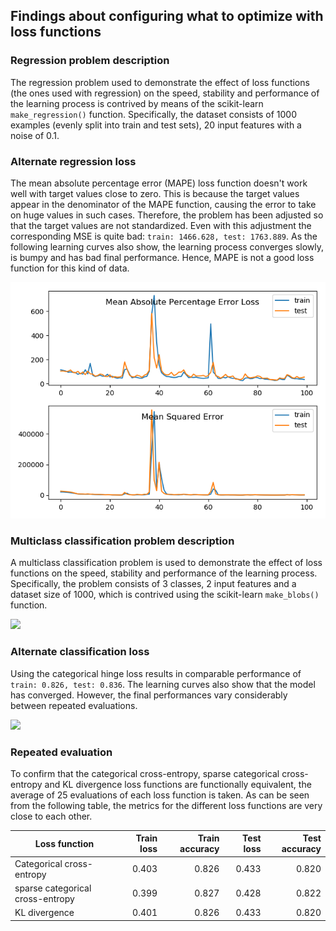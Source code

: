 ## Findings about configuring what to optimize with loss functions

### Regression problem description

The regression problem used to demonstrate the effect of loss functions (the ones used with regression) on the speed,
stability and performance of the learning process is contrived by means of the scikit-learn `make_regression()` function.
Specifically, the dataset consists of 1000 examples (evenly split into train and test sets), 20 input features with a
noise of 0.1.

### Alternate regression loss

The mean absolute percentage error (MAPE) loss function doesn't work well with target values close to zero. This is
because the target values appear in the denominator of the MAPE function, causing the error to take on huge values in
such cases. Therefore, the problem has been adjusted so that the target values are not standardized. Even with this
adjustment the corresponding MSE is quite bad: `train: 1466.628, test: 1763.889`. As the following learning curves also
show, the learning process converges slowly, is bumpy and has bad final performance. Hence, MAPE is not a good loss
function for this kind of data.

![](images/ext_alternate_regression_loss.png)

### Multiclass classification problem description

A multiclass classification problem is used to demonstrate the effect of loss functions on the speed, stability and
performance of the learning process. Specifically, the problem consists of 3 classes, 2 input features and a dataset size
of 1000, which is contrived using the scikit-learn `make_blobs()` function.

<img src="images/multiclass_classification_problem.png" width="420">

### Alternate classification loss

Using the categorical hinge loss results in comparable performance of `train: 0.826, test: 0.836`. The learning curves
also show that the model has converged. However, the final performances vary considerably between repeated evaluations.

![](images/ext_alternate_classification_loss.png)

### Repeated evaluation

To confirm that the categorical cross-entropy, sparse categorical cross-entropy and KL divergence loss functions are
functionally equivalent, the average of 25 evaluations of each loss function is taken. As can be seen from the following
table, the metrics for the different loss functions are very close to each other.

| Loss function                    | Train loss | Train accuracy | Test loss | Test accuracy |
|----------------------------------|-----------:|---------------:|----------:|--------------:|
| Categorical cross-entropy        | 0.403      | 0.826          | 0.433     | 0.820         |
| sparse categorical cross-entropy | 0.399      | 0.827          | 0.428     | 0.822         |
| KL divergence                    | 0.401      | 0.826          | 0.433     | 0.820         |
